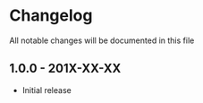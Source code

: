 # Changelog

All notable changes will be documented in this file

## 1.0.0 - 201X-XX-XX

- Initial release
